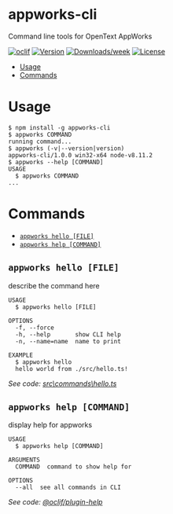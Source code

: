 appworks-cli
============

Command line tools for OpenText AppWorks

[![oclif](https://img.shields.io/badge/cli-oclif-brightgreen.svg)](https://oclif.io)
[![Version](https://img.shields.io/npm/v/appworks-cli.svg)](https://npmjs.org/package/appworks-cli)
[![Downloads/week](https://img.shields.io/npm/dw/appworks-cli.svg)](https://npmjs.org/package/appworks-cli)
[![License](https://img.shields.io/npm/l/appworks-cli.svg)](https://github.com/opentext/appworks-cli/blob/master/package.json)

<!-- toc -->
* [Usage](#usage)
* [Commands](#commands)
<!-- tocstop -->
# Usage
<!-- usage -->
```sh-session
$ npm install -g appworks-cli
$ appworks COMMAND
running command...
$ appworks (-v|--version|version)
appworks-cli/1.0.0 win32-x64 node-v8.11.2
$ appworks --help [COMMAND]
USAGE
  $ appworks COMMAND
...
```
<!-- usagestop -->
# Commands
<!-- commands -->
* [`appworks hello [FILE]`](#appworks-hello-file)
* [`appworks help [COMMAND]`](#appworks-help-command)

## `appworks hello [FILE]`

describe the command here

```
USAGE
  $ appworks hello [FILE]

OPTIONS
  -f, --force
  -h, --help       show CLI help
  -n, --name=name  name to print

EXAMPLE
  $ appworks hello
  hello world from ./src/hello.ts!
```

_See code: [src\commands\hello.ts](https://github.com/opentext/appworks-cli/blob/v1.0.0/src\commands\hello.ts)_

## `appworks help [COMMAND]`

display help for appworks

```
USAGE
  $ appworks help [COMMAND]

ARGUMENTS
  COMMAND  command to show help for

OPTIONS
  --all  see all commands in CLI
```

_See code: [@oclif/plugin-help](https://github.com/oclif/plugin-help/blob/v2.1.3/src\commands\help.ts)_
<!-- commandsstop -->
